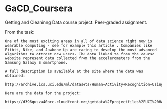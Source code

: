 # GaCD_Coursera
Getting and Cleaninng Data course project. Peer-graded assignment.

From the task:

    One of the most exciting areas in all of data science right now is wearable computing - see for example this article . Companies like Fitbit, Nike, and Jawbone Up are racing to develop the most advanced algorithms to attract new users. The data linked to from the course website represent data collected from the accelerometers from the Samsung Galaxy S smartphone. 
    
    A full description is available at the site where the data was obtained:
      http://archive.ics.uci.edu/ml/datasets/Human+Activity+Recognition+Using+Smartphones 
      
    Here are the data for the project:
      https://d396qusza40orc.cloudfront.net/getdata%2Fprojectfiles%2FUCI%20HAR%20Dataset.zip  

